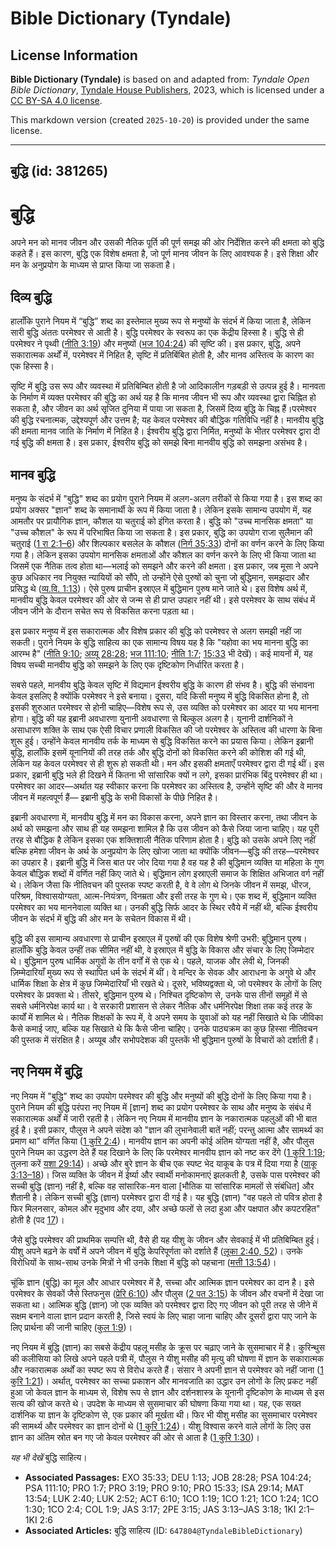 # Bible Dictionary (Tyndale)

## License Information

**Bible Dictionary (Tyndale)** is based on and adapted from: _Tyndale Open Bible Dictionary_, [Tyndale House Publishers](https://tyndaleopenresources.com/), 2023, which is licensed under a [CC BY-SA 4.0 license](https://creativecommons.org/licenses/by-sa/4.0/legalcode.en).

This markdown version (created `2025-10-20`) is provided under the same license.



--------------------------------

## बुद्धि (id: 381265)

बुद्धि
======

अपने मन को मानव जीवन और उसकी नैतिक पूर्ति की पूर्ण समझ की ओर निर्देशित करने की क्षमता को बुद्धि कहते हैं। इस कारण, बुद्धि एक विशेष क्षमता है, जो पूर्ण मानव जीवन के लिए आवश्यक है। इसे शिक्षा और मन के अनुप्रयोग के माध्यम से प्राप्त किया जा सकता है।

दिव्य बुद्धि
------------

हालाँकि पुराने नियम में “बुद्धि” शब्द का इस्तेमाल मुख्य रूप से मनुष्यों के संदर्भ में किया जाता है, लेकिन सारी बुद्धि अंततः परमेश्वर से आती है। बुद्धि परमेश्वर के स्वरूप का एक केंद्रीय हिस्सा है। बुद्धि से ही परमेश्वर ने पृथ्वी ([नीति 3:19](https://ref.ly/Prov3:19)) और मनुष्यों ([भज 104:24](https://ref.ly/Ps104:24)) की सृष्टि की। इस प्रकार, बुद्धि, अपने सकारात्मक अर्थों में, परमेश्वर में निहित है, सृष्टि में प्रतिबिंबित होती है, और मानव अस्तित्व के कारण का एक हिस्सा है।

सृष्टि में बुद्धि उस रूप और व्यवस्था में प्रतिबिम्बित होती है जो आदिकालीन गड़बड़ी से उत्पन्न हुई है। मानवता के निर्माण में व्यक्त परमेश्वर की बुद्धि का अर्थ यह है कि मानव जीवन भी रूप और व्यवस्था द्वारा चिह्नित हो सकता है, और जीवन का अर्थ सृजित दुनिया में पाया जा सकता है, जिसमें दिव्य बुद्धि के चिह्न हैं।परमेश्वर की बुद्धि रचनात्मक, उद्देश्यपूर्ण और उत्तम है; यह केवल परमेश्वर की बौद्धिक गतिविधि नहीं है। मानवीय बुद्धि की क्षमता मानव जाति के निर्माण में निहित है। ईश्वरीय बुद्धि द्वारा निर्मित, मनुष्यों के भीतर परमेश्वर द्वारा दी गई बुद्धि की क्षमता है। इस प्रकार, ईश्वरीय बुद्धि को समझे बिना मानवीय बुद्धि को समझना असंभव है।

मानव बुद्धि
-----------

मनुष्य के संदर्भ में "बुद्धि" शब्द का प्रयोग पुराने नियम में अलग\-अलग तरीकों से किया गया है। इस शब्द का प्रयोग अक्सर "ज्ञान" शब्द के समानार्थी के रूप में किया जाता है। लेकिन इसके सामान्य उपयोग में, यह आमतौर पर प्रायौगिक ज्ञान, कौशल या चतुराई को इंगित करता है। बुद्धि को "उच्च मानसिक क्षमता" या "उच्च कौशल" के रूप में परिभाषित किया जा सकता है। इस प्रकार, बुद्धि का उपयोग राजा सुलैमान की चतुराई ([1 रा 2:1–6](https://ref.ly/1Kgs2:1-1Kgs2:6)) और शिल्पकार बसलेल के कौशल ([निर्ग 35:33](https://ref.ly/Exod35:33)) दोनों का वर्णन करने के लिए किया गया है। लेकिन इसका उपयोग मानसिक क्षमताओं और कौशल का वर्णन करने के लिए भी किया जाता था जिसमें एक नैतिक तत्व होता था—भलाई को समझने और करने की क्षमता। इस प्रकार, जब मूसा ने अपने कुछ अधिकार नव नियुक्त न्यायियों को सौंपे, तो उन्होंने ऐसे पुरुषों को चुना जो बुद्धिमान, समझदार और प्रसिद्ध थे ([व्य.वि. 1:13](https://ref.ly/Deut1:13))। ऐसे पुरुष प्राचीन इस्राएल में बुद्धिमान पुरुष माने जाते थे। इस विशेष अर्थ में, मानवीय बुद्धि केवल परमेश्वर की ओर से जन्म से ही प्राप्त उपहार नहीं थी। इसे परमेश्वर के साथ संबंध में जीवन जीने के दौरान सचेत रूप से विकसित करना पड़ता था।

इस प्रकार मनुष्य में इस सकारात्मक और विशेष प्रकार की बुद्धि को परमेश्वर से अलग समझी नहीं जा सकती। पुराने नियम के बुद्धि साहित्य का एक सामान्य विषय यह है कि "यहोवा का भय मानना बुद्धि का आरम्भ है" ([नीति 9:10](https://ref.ly/Prov9:10); [अय्यू 28:28](https://ref.ly/Job28:28); [भज 111:10](https://ref.ly/Ps111:10); [नीति 1:7](https://ref.ly/Prov1:7); [15:33](https://ref.ly/Prov15:33) भी देखें)। कई मायनों में, यह विषय सच्ची मानवीय बुद्धि को समझने के लिए एक दृष्टिकोण निर्धारित करता है।

सबसे पहले, मानवीय बुद्धि केवल सृष्टि में विद्यमान ईश्वरीय बुद्धि के कारण ही संभव है। बुद्धि की संभावना केवल इसलिए है क्योंकि परमेश्वर ने इसे बनाया। दूसरा, यदि किसी मनुष्य में बुद्धि विकसित होना है, तो इसकी शुरुआत परमेश्वर से होनी चाहिए—विशेष रूप से, उस व्यक्ति को परमेश्वर का आदर या भय मानना होगा। बुद्धि की यह इब्रानी अवधारणा युनानी अवधारणा से बिल्कुल अलग है। यूनानी दार्शनिकों ने असाधारण शक्ति के साथ एक ऐसी विचार प्रणाली विकसित की जो परमेश्वर के अस्तित्व की धारणा के बिना शुरू हुई। उन्होंने केवल मानवीय तर्क के माध्यम से बुद्धि विकसित करने का प्रयास किया। लेकिन इब्रानी बुद्धि, हालाँकि इसमें यूनानियों की तरह तर्क और बुद्धि दोनों को विकसित करने की कोशिश की गई थी, लेकिन यह केवल परमेश्वर से ही शुरू हो सकती थी। मन और इसकी क्षमताएँ परमेश्वर द्वारा दी गई थीं। इस प्रकार, इब्रानी बुद्धि भले ही दिखने में कितना भी सांसारिक क्यों न लगे, इसका प्रारंभिक बिंदु परमेश्वर ही था। परमेश्वर का आदर—अर्थात यह स्वीकार करना कि परमेश्वर का अस्तित्व है, उन्होंने सृष्टि की और वे मानव जीवन में महत्वपूर्ण हैं— इब्रानी बुद्धि के सभी विकासों के पीछे निहित है।

इब्रानी अवधारणा में, मानवीय बुद्धि में मन का विकास करना, अपने ज्ञान का विस्तार करना, तथा जीवन के अर्थ को समझना और साथ ही यह समझना शामिल है कि उस जीवन को कैसे जिया जाना चाहिए। यह पूरी तरह से बौद्धिक है लेकिन इसका एक शक्तिशाली नैतिक परिणाम होता है। बुद्धि को उसके अपने लिए नहीं बल्कि हमेशा जीवन के अर्थ के अनुप्रयोग के लिए खोजा जाता था क्योंकि जीवन—बुद्धि की तरह—परमेश्वर का उपहार है। इब्रानी बुद्धि में जिस बात पर जोर दिया गया है वह यह है की बुद्धिमान व्यक्ति या महिला के गुण केवल बौद्धिक शब्दों में वर्णित नहीं किए जाते थे। बुद्धिमान लोग इस्राएली समाज के शिक्षित अभिजात वर्ग नहीं थे। लेकिन जैसा कि नीतिवचन की पुस्तक स्पष्ट करती है, वे वे लोग थे जिनके जीवन में समझ, धीरज, परिश्रम, विश्वासयोग्यता, आत्म\-नियंत्रण, विनम्रता और इसी तरह के गुण थे। एक शब्द में, बुद्धिमान व्यक्ति परमेश्वर का भय माननेवाला व्यक्ति था। उनकी बुद्धि सिर्फ आदर के स्थिर रवैये में नहीं थी, बल्कि ईश्वरीय जीवन के संदर्भ में बुद्धि की ओर मन के सचेतन विकास में थी।

बुद्धि की इस सामान्य अवधारणा से प्राचीन इस्राएल में पुरुषों की एक विशेष श्रेणी उभरी: बुद्धिमान पुरुष। हालाँकि बुद्धि केवल उन्हीं तक सीमित नहीं थी, वे इस्राएल में बुद्धि के विकास और संचार के लिए जिम्मेदार थे। बुद्धिमान पुरुष धार्मिक अगुवों के तीन वर्गों में से एक थे। पहले, याजक और लेवी थे, जिनकी ज़िम्मेदारियाँ मुख्य रूप से स्थापित धर्म के संदर्भ में थीं। वे मन्दिर के सेवक और आराधना के अगुवे थे और धार्मिक शिक्षा के क्षेत्र में कुछ जिम्मेदारियाँ भी रखते थे। दूसरे, भविष्यद्वक्ता थे, जो परमेश्वर के लोगों के लिए परमेश्वर के प्रवक्ता थे। तीसरे, बुद्धिमान पुरुष थे। निश्चित दृष्टिकोण से, उनके पास तीनों समूहों में से सबसे धर्मनिरपेक्ष कार्य था। वे सरकारी प्रशासन से लेकर नैतिक और धर्मनिरपेक्ष शिक्षा तक कई तरह के कार्यों में शामिल थे। नैतिक शिक्षकों के रूप में, वे अपने समय के युवाओं को यह नहीं सिखाते थे कि जीविका कैसे कमाई जाए, बल्कि यह सिखाते थे कि कैसे जीना चाहिए। उनके पाठ्यक्रम का कुछ हिस्सा नीतिवचन की पुस्तक में संरक्षित है। अय्यूब और सभोपदेशक की पुस्तकें भी बुद्धिमान पुरुषों के विचारों को दर्शाती हैं।

नए नियम में बुद्धि
------------------

नए नियम में "बुद्धि" शब्द का उपयोग परमेश्वर की बुद्धि और मनुष्यों की बुद्धि दोनों के लिए किया गया है। पुराने नियम की बुद्धि परंपरा नए नियम में \[ज्ञान] शब्द का प्रयोग परमेश्वर के साथ और मनुष्य के संबंध में सकारात्मक अर्थों में जारी रहती है। लेकिन नए नियम में मानवीय ज्ञान के नकारात्मक पहलुओं की भी बात हुई है। इसी प्रकार, पौलुस ने अपने संदेश को "ज्ञान की लुभानेवाली बातें नहीं; परन्तु आत्मा और सामर्थ्य का प्रमाण था" वर्णित किया ([1 कुरि 2:4](https://ref.ly/1Cor2:4))। मानवीय ज्ञान का अपनी कोई अंतिम योग्यता नहीं है, और पौलुस पुराने नियम का उद्धरण देते हैं यह दिखाने के लिए कि परमेश्वर मानवीय ज्ञान को नष्ट कर देंगे ([1 कुरि 1:19](https://ref.ly/1Cor1:19); तुलना करें [यशा 29:14](https://ref.ly/Isa29:14))। अच्छे और बुरे ज्ञान के बीच एक स्पष्ट भेद याकूब के पत्र में दिया गया है ([याकू 3:13–18](https://ref.ly/Jas3:13-Jas3:18))। जिस व्यक्ति के जीवन में ईर्ष्या और स्वार्थी मनोकामनाएं झलकती है, उसके पास परमेश्वर की सच्ची बुद्धि (ज्ञान) नहीं है, बल्कि वह सांसारिक\-मन वाला \[भौतिक या सांसारिक मामलों से संबंधित] और शैतानी है। लेकिन सच्ची बुद्धि (ज्ञान) परमेश्वर द्वारा दी गई है। यह बुद्धि (ज्ञान) "वह पहले तो पवित्र होता है फिर मिलनसार, कोमल और मृदुभाव और दया, और अच्छे फलों से लदा हुआ और पक्षपात और कपटरहित" होती है (पद [17](https://ref.ly/Jas3:17))।

जैसे बुद्धि परमेश्वर की प्राथमिक सम्पत्ति थी, वैसे ही यह यीशु के जीवन और सेवकाई में भी प्रतिबिम्बित हुई। यीशु अपने बढ़ने के वर्षों में अपने जीवन में बुद्धि केपरिपूर्णता को दर्शाते हैं ([लूका 2:40, 52](https://ref.ly/Luke2:40,Luke2:52))। उनके विरोधियों के साथ\-साथ उनके मित्रों ने भी उनके शिक्षा में बुद्धि को पहचाना ([मत्ती 13:54](https://ref.ly/Matt13:54))।

चूंकि ज्ञान (बुद्धि) का मूल और आधार परमेश्वर में है, सच्चा और आत्मिक ज्ञान परमेश्वर का दान है। इसे परमेश्वर के सेवकों जैसे स्तिफनुस ([प्रेरि 6:10](https://ref.ly/Acts6:10)) और पौलुस ([2 पत 3:15](https://ref.ly/2Pet3:15)) के जीवन और वचनों में देखा जा सकता था। आत्मिक बुद्धि (ज्ञान) जो एक व्यक्ति को परमेश्वर द्वारा दिए गए जीवन को पूरी तरह से जीने में सक्षम बनाने वाला ज्ञान प्रदान करती है, जिसे स्वयं के लिए चाहा जाना चाहिए और दूसरों द्वारा पाए जाने के लिए प्रार्थना की जानी चाहिए ([कुल 1:9](https://ref.ly/Col1:9))।

नए नियम में बुद्धि (ज्ञान) का सबसे केंद्रीय पहलू मसीह के क्रूस पर चढ़ाए जाने के सुसमाचार में है। कुरिन्थुस की कलीसिया को लिखे अपने पहले पत्री में, पौलुस ने यीशु मसीह की मृत्यु की घोषणा में ज्ञान के सकारात्मक और नकारात्मक अर्थों का स्पष्ट रूप से विरोध करते हैं। संसार ने अपनी ज्ञान से परमेश्वर को नहीं जाना ([1 कुरि 1:21](https://ref.ly/1Cor1:21))। अर्थात्, परमेश्वर का सच्चा प्रकाशन और मानवजाति का उद्धार उन लोगों के लिए प्रकट नहीं हुआ जो केवल ज्ञान के माध्यम से, विशेष रूप से ज्ञान और दर्शनशास्त्र के यूनानी दृष्टिकोण के माध्यम से इस सत्य की खोज करते थे। उपदेश के माध्यम से सुसमाचार की घोषणा किया गया था। यह, एक सख्त दार्शनिक या ज्ञान के दृष्टिकोण से, एक प्रकार की मूर्खता थी। फिर भी यीशु मसीह का सुसमाचार परमेश्वर की सामर्थ्य और परमेश्वर का ज्ञान दोनों थे ([1 कुरि 1:24](https://ref.ly/1Cor1:24))। यीशु विश्वास करने वाले लोगों के लिए उस ज्ञान का अंतिम स्रोत बन गए जो केवल परमेश्वर की ओर से आता है ([1 कुरि 1:30](https://ref.ly/1Cor1:30))।

*यह भी देखें* बुद्धि साहित्य।

* **Associated Passages:** EXO 35:33; DEU 1:13; JOB 28:28; PSA 104:24; PSA 111:10; PRO 1:7; PRO 3:19; PRO 9:10; PRO 15:33; ISA 29:14; MAT 13:54; LUK 2:40; LUK 2:52; ACT 6:10; 1CO 1:19; 1CO 1:21; 1CO 1:24; 1CO 1:30; 1CO 2:4; COL 1:9; JAS 3:17; 2PE 3:15; JAS 3:13–JAS 3:18; 1KI 2:1–1KI 2:6
* **Associated Articles:** बुद्धि साहित्य (ID: `647804@TyndaleBibleDictionary`)


